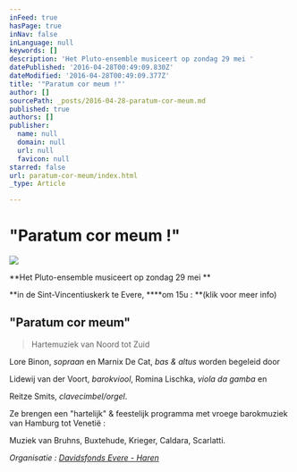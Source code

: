 ```yaml
---
inFeed: true
hasPage: true
inNav: false
inLanguage: null
keywords: []
description: 'Het Pluto-ensemble musiceert op zondag 29 mei '
datePublished: '2016-04-28T00:49:09.830Z'
dateModified: '2016-04-28T00:49:09.377Z'
title: '"Paratum cor meum !"'
author: []
sourcePath: _posts/2016-04-28-paratum-cor-meum.md
published: true
authors: []
publisher:
  name: null
  domain: null
  url: null
  favicon: null
starred: false
url: paratum-cor-meum/index.html
_type: Article

---
```

# "Paratum cor meum !"
![](https://the-grid-user-content.s3-us-west-2.amazonaws.com/2a2a66b4-4ec4-40d9-b6ca-360d2a3b0867.jpg)

**Het Pluto-ensemble musiceert op zondag 29 mei **

**in de Sint-Vincentiuskerk te Evere, ****om 15u : **(klik voor meer info)

## "Paratum cor meum"

> Hartemuziek van Noord tot Zuid

Lore Binon, _sopraan_ en Marnix De Cat, _bas & altus_ worden begeleid door

Lidewij van der Voort, _barokviool_, Romina Lischka, _viola da gamba_ en

Reitze Smits, _clavecimbel/orgel_. 

Ze brengen een "hartelijk" & feestelijk programma met vroege barokmuziek van Hamburg tot Venetië :

Muziek van Bruhns, Buxtehude, Krieger, Caldara, Scarlatti.

_Organisatie : [Davidsfonds Evere - Haren][0]_

[0]: http://www.evere-en-haren.davidsfonds.be/